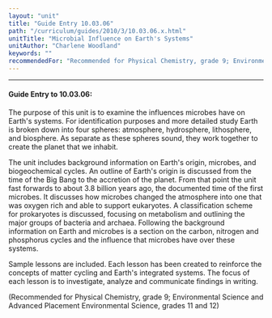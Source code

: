 ```yaml
---
layout: "unit"
title: "Guide Entry 10.03.06"
path: "/curriculum/guides/2010/3/10.03.06.x.html"
unitTitle: "Microbial Influence on Earth's Systems"
unitAuthor: "Charlene Woodland"
keywords: ""
recommendedFor: "Recommended for Physical Chemistry, grade 9; Environmental Science and Advanced Placement Environmental Science, grades 11 and 12"
---
```

<body>
<hr/>
 <h4>
  Guide Entry to 10.03.06:
 </h4>
 <p>
  The purpose of this unit is to examine the influences microbes have on Earth's systems.  For identification purposes and more detailed study Earth is broken down into four spheres:  atmosphere, hydrosphere, lithosphere, and biosphere.  As separate as these spheres sound, they work together to create the planet that we inhabit.
 </p>
<p>
  The unit includes background information on Earth's origin, microbes, and biogeochemical cycles.  An outline of Earth's origin is discussed from the time of the Big Bang to the accretion of the planet.  From that point the unit fast forwards to about 3.8 billion years ago, the documented time of the first microbes.  It discusses how microbes changed the atmosphere into one that was oxygen rich and able to support eukaryotes.  A classification scheme for prokaryotes is discussed, focusing on metabolism and outlining the major groups of bacteria and archaea.  Following the background information on Earth and microbes is a section on the carbon, nitrogen and phosphorus cycles and the influence that microbes have over these systems.
 </p>
<p>
  Sample lessons are included.  Each lesson has been created to reinforce the concepts of matter cycling and Earth's integrated systems.  The focus of each lesson is to investigate, analyze and communicate findings in writing.
 </p>
<p>
  (Recommended for Physical Chemistry, grade 9; Environmental Science and Advanced Placement Environmental Science, grades 11 and 12)
 </p>



</body>